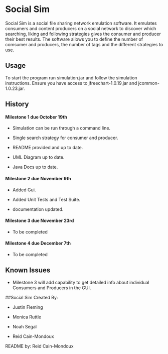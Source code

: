 # Social Sim

Social Sim is a social file sharing network emulation software. It emulates consumers and content producers on a social network 
to discover which searching, liking and following strategies gives the consumer and producer their best results. The software
allows you to define the number of comsumer and producers, the number of tags and the different strategies to use.

## Usage

To start the program run simulation.jar and follow the simulation instructions. Ensure you have access to jfreechart-1.0.19.jar and jcommon-1.0.23.jar.

## History

#### Milestone 1 due October 19th

- Simulation can be run through a command line.

- Single search strategy for consumer and producer.

- README provided and up to date.

- UML Diagram up to date.

- Java Docs up to date.

#### Milestone 2 due November 9th

- Added Gui.

- Added Unit Tests and Test Suite. 

- documentation updated. 
 
#### Milestone 3 due November 23rd

- To be completed

#### Milestone 4 due December 7th

- To be completed

## Known Issues

-  Milestone 3 will add capability to get detailed info about individual Consumers and Producers in the GUI.

##Social Sim Created By:

- Justin Fleming

- Monica Ruttle

- Noah Segal

- Reid Cain-Mondoux

README by: Reid Cain-Mondoux

